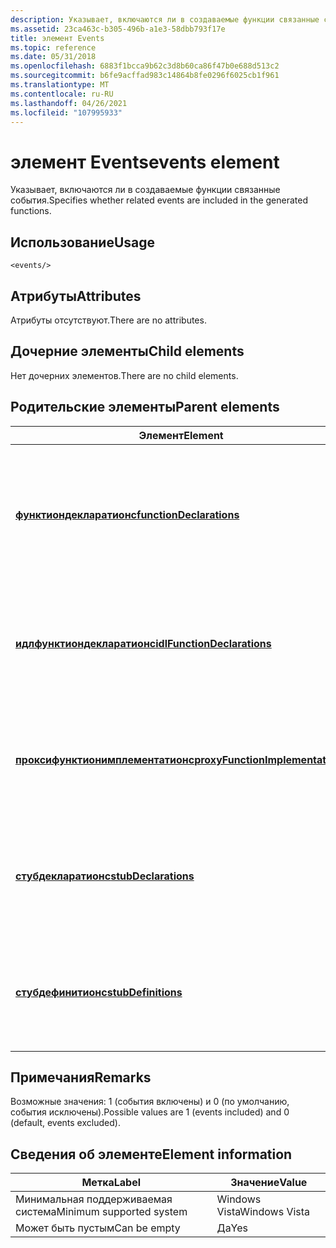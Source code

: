```yaml
---
description: Указывает, включаются ли в создаваемые функции связанные события.
ms.assetid: 23ca463c-b305-496b-a1e3-58dbb793f17e
title: элемент Events
ms.topic: reference
ms.date: 05/31/2018
ms.openlocfilehash: 6883f1bcca9b62c3d8b60ca86f47b0e688d513c2
ms.sourcegitcommit: b6fe9acffad983c14864b8fe0296f6025cb1f961
ms.translationtype: MT
ms.contentlocale: ru-RU
ms.lasthandoff: 04/26/2021
ms.locfileid: "107995933"
---
```

# <a name="events-element"></a><span data-ttu-id="538e6-103">элемент Events</span><span class="sxs-lookup"><span data-stu-id="538e6-103">events element</span></span>

<span data-ttu-id="538e6-104">Указывает, включаются ли в создаваемые функции связанные события.</span><span class="sxs-lookup"><span data-stu-id="538e6-104">Specifies whether related events are included in the generated functions.</span></span>

## <a name="usage"></a><span data-ttu-id="538e6-105">Использование</span><span class="sxs-lookup"><span data-stu-id="538e6-105">Usage</span></span>

``` syntax
<events/>
```

## <a name="attributes"></a><span data-ttu-id="538e6-106">Атрибуты</span><span class="sxs-lookup"><span data-stu-id="538e6-106">Attributes</span></span>

<span data-ttu-id="538e6-107">Атрибуты отсутствуют.</span><span class="sxs-lookup"><span data-stu-id="538e6-107">There are no attributes.</span></span>

## <a name="child-elements"></a><span data-ttu-id="538e6-108">Дочерние элементы</span><span class="sxs-lookup"><span data-stu-id="538e6-108">Child elements</span></span>

<span data-ttu-id="538e6-109">Нет дочерних элементов.</span><span class="sxs-lookup"><span data-stu-id="538e6-109">There are no child elements.</span></span>

## <a name="parent-elements"></a><span data-ttu-id="538e6-110">Родительские элементы</span><span class="sxs-lookup"><span data-stu-id="538e6-110">Parent elements</span></span>



| <span data-ttu-id="538e6-111">Элемент</span><span class="sxs-lookup"><span data-stu-id="538e6-111">Element</span></span>                                                                         | <span data-ttu-id="538e6-112">Описание</span><span class="sxs-lookup"><span data-stu-id="538e6-112">Description</span></span>                                                                                                |
|---------------------------------------------------------------------------------|------------------------------------------------------------------------------------------------------------|
| [<span data-ttu-id="538e6-113">**функтиондекларатионс**</span><span class="sxs-lookup"><span data-stu-id="538e6-113">**functionDeclarations**</span></span>](functiondeclarations.md)<br/>                 | <span data-ttu-id="538e6-114">Создает объявления реализации для функций-посредников для операций с типом порта.</span><span class="sxs-lookup"><span data-stu-id="538e6-114">Generates implementation declarations for proxy functions for port type operations.</span></span><br/> <br/> |
| [<span data-ttu-id="538e6-115">**идлфунктиондекларатионс**</span><span class="sxs-lookup"><span data-stu-id="538e6-115">**idlFunctionDeclarations**</span></span>](idlfunctiondeclarations.md)<br/>           | <span data-ttu-id="538e6-116">Создает объявления IDL для функций-посредников для операций с типом порта.</span><span class="sxs-lookup"><span data-stu-id="538e6-116">Generates IDL declarations for proxy functions for port type operations.</span></span><br/> <br/>            |
| [<span data-ttu-id="538e6-117">**проксифунктионимплементатионс**</span><span class="sxs-lookup"><span data-stu-id="538e6-117">**proxyFunctionImplementations**</span></span>](proxyfunctionimplementations.md)<br/> | <span data-ttu-id="538e6-118">Создает реализации для функций-посредников для операций с типом порта.</span><span class="sxs-lookup"><span data-stu-id="538e6-118">Generates implementations for proxy functions for port type operations.</span></span><br/> <br/>             |
| [<span data-ttu-id="538e6-119">**стубдекларатионс**</span><span class="sxs-lookup"><span data-stu-id="538e6-119">**stubDeclarations**</span></span>](stubdeclarations.md)<br/>                         | <span data-ttu-id="538e6-120">Создает объявления для функций-заглушек для операций с типом порта.</span><span class="sxs-lookup"><span data-stu-id="538e6-120">Generates declarations for stub functions for port type operations.</span></span><br/> <br/>                 |
| [<span data-ttu-id="538e6-121">**стубдефинитионс**</span><span class="sxs-lookup"><span data-stu-id="538e6-121">**stubDefinitions**</span></span>](stubdefinitions.md)<br/>                           | <span data-ttu-id="538e6-122">Создает реализации для функций-заглушек для операций с типом порта.</span><span class="sxs-lookup"><span data-stu-id="538e6-122">Generates implementations for stub functions for port type operations.</span></span><br/> <br/>              |



## <a name="remarks"></a><span data-ttu-id="538e6-123">Примечания</span><span class="sxs-lookup"><span data-stu-id="538e6-123">Remarks</span></span>

<span data-ttu-id="538e6-124">Возможные значения: 1 (события включены) и 0 (по умолчанию, события исключены).</span><span class="sxs-lookup"><span data-stu-id="538e6-124">Possible values are 1 (events included) and 0 (default, events excluded).</span></span>

## <a name="element-information"></a><span data-ttu-id="538e6-125">Сведения об элементе</span><span class="sxs-lookup"><span data-stu-id="538e6-125">Element information</span></span>



| <span data-ttu-id="538e6-126">Метка</span><span class="sxs-lookup"><span data-stu-id="538e6-126">Label</span></span> | <span data-ttu-id="538e6-127">Значение</span><span class="sxs-lookup"><span data-stu-id="538e6-127">Value</span></span> |
|-------------------------------------|---------------|
| <span data-ttu-id="538e6-128">Минимальная поддерживаемая система</span><span class="sxs-lookup"><span data-stu-id="538e6-128">Minimum supported system</span></span><br/> | <span data-ttu-id="538e6-129">Windows Vista</span><span class="sxs-lookup"><span data-stu-id="538e6-129">Windows Vista</span></span> |
| <span data-ttu-id="538e6-130">Может быть пустым</span><span class="sxs-lookup"><span data-stu-id="538e6-130">Can be empty</span></span>                        | <span data-ttu-id="538e6-131">Да</span><span class="sxs-lookup"><span data-stu-id="538e6-131">Yes</span></span>           |



 

 




